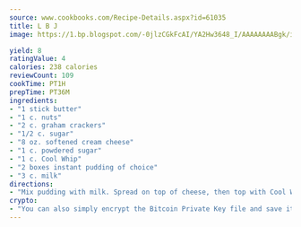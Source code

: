 ```yaml
---
source: www.cookbooks.com/Recipe-Details.aspx?id=61035
title: L B J
image: https://1.bp.blogspot.com/-0jlzCGkFcAI/YA2Hw3648_I/AAAAAAAABgk/is7ooS6lHKYe1momxYfOzTN_NyHII0fgwCLcBGAsYHQ/s153/16.png

yield: 8
ratingValue: 4
calories: 238 calories
reviewCount: 109
cookTime: PT1H
prepTime: PT36M
ingredients:
- "1 stick butter"
- "1 c. nuts"
- "2 c. graham crackers"
- "1/2 c. sugar"
- "8 oz. softened cream cheese"
- "1 c. powdered sugar"
- "1 c. Cool Whip"
- "2 boxes instant pudding of choice"
- "3 c. milk"
directions:
- "Mix pudding with milk. Spread on top of cheese, then top with Cool Whip. Chill."
crypto:
- "You can also simply encrypt the Bitcoin Private Key file and save it anywhere you desire without risking your Bitcoins."
---
```

